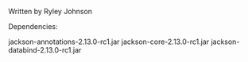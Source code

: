 Written by Ryley Johnson

Dependencies: 

jackson-annotations-2.13.0-rc1.jar
jackson-core-2.13.0-rc1.jar
jackson-databind-2.13.0-rc1.jar
